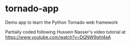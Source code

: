 # tornado-app
Demo app to learn the Python Tornado web framework

Partially coded following Hussein Nasser's video tutorial at https://www.youtube.com/watch?v=DQNW9qhl4eA
